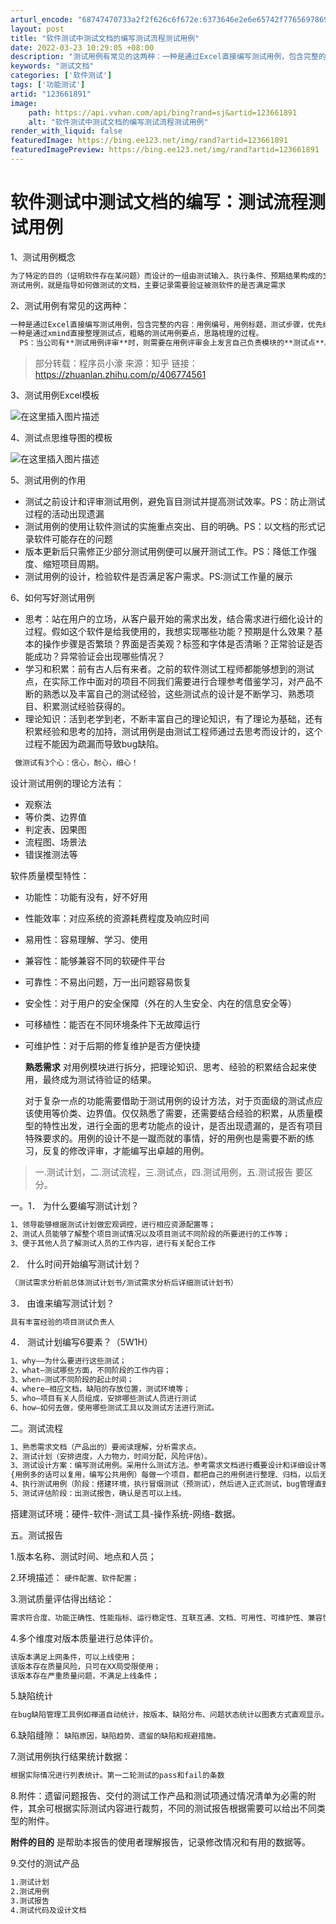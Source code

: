 ```yaml
---
arturl_encode: "68747470733a2f2f626c6f672e:6373646e2e6e65742f77656978696e5f34333339323637362f:61727469636c652f64657461696c732f313233363631383931"
layout: post
title: "软件测试中测试文档的编写测试流程测试用例"
date: 2022-03-23 10:29:05 +08:00
description: "测试用例有常见的这两种：一种是通过Excel直接编写测试用例，包含完整的内容：用例编号，用例标题，测"
keywords: "测试文档"
categories: ['软件测试']
tags: ['功能测试']
artid: "123661891"
image:
    path: https://api.vvhan.com/api/bing?rand=sj&artid=123661891
    alt: "软件测试中测试文档的编写测试流程测试用例"
render_with_liquid: false
featuredImage: https://bing.ee123.net/img/rand?artid=123661891
featuredImagePreview: https://bing.ee123.net/img/rand?artid=123661891
---
```


# 软件测试中测试文档的编写：测试流程测试用例

1、测试用例概念

```bash
为了特定的目的（证明软件存在某问题）而设计的一组由测试输入、执行条件、预期结果构成的文档
测试用例，就是指导如何做测试的文档，主要记录需要验证被测软件的是否满足需求

```

2、测试用例有常见的这两种：

```bash
一种是通过Excel直接编写测试用例，包含完整的内容：用例编号，用例标题，测试步骤，优先级，预期结果。
一种是通过xmind直接整理测试点，粗略的测试用例要点，思路梳理的过程。
  PS：当公司有**测试用例评审**时，则需要在用例评审会上发言自己负责模块的**测试点**。

```

> 部分转载：程序员小濠 来源：知乎 链接：https://zhuanlan.zhihu.com/p/406774561

3、测试用例Excel模板
  
![在这里插入图片描述](https://i-blog.csdnimg.cn/blog_migrate/f5df68fc67ddc5b56becaf8801e0deb9.png)
  
4、测试点思维导图的模板
  
![在这里插入图片描述](https://i-blog.csdnimg.cn/blog_migrate/51ba2c69af6321411a05dfa3e5ed39df.png)

5、测试用例的作用

* 测试之前设计和评审测试用例，避免盲目测试并提高测试效率。PS：防止测试过程的活动出现遗漏
* 测试用例的使用让软件测试的实施重点突出、目的明确。PS：以文档的形式记录软件可能存在的问题
* 版本更新后只需修正少部分测试用例便可以展开测试工作。PS：降低工作强度、缩短项目周期。
* 测试用例的设计，检验软件是否满足客户需求。PS:测试工作量的展示

6、如何写好测试用例

* 思考：站在用户的立场，从客户最开始的需求出发，结合需求进行细化设计的过程。假如这个软件是给我使用的，我想实现哪些功能？预期是什么效果？基本的操作步骤是否繁琐？界面是否美观？标签和字体是否清晰？正常验证是否能成功？异常验证会出现哪些情况？
* 学习和积累：前有古人后有来者。之前的软件测试工程师都能够想到的测试点，在实际工作中面对的项目不同我们需要进行合理参考借鉴学习，对产品不断的熟悉以及丰富自己的测试经验，这些测试点的设计是不断学习、熟悉项目、积累测试经验获得的。
* 理论知识：活到老学到老，不断丰富自己的理论知识，有了理论为基础，还有积累经验和思考的加持，测试用例是由测试工程师通过去思考而设计的，这个过程不能因为疏漏而导致bug缺陷。

```css
 做测试有3个心：信心，耐心，细心！

```

设计测试用例的理论方法有：

* 观察法
* 等价类、边界值
* 判定表、因果图
* 流程图、场景法
* 错误推测法等

软件质量模型特性：

* 功能性：功能有没有，好不好用
* 性能效率：对应系统的资源耗费程度及响应时间
* 易用性：容易理解、学习、使用
* 兼容性：能够兼容不同的软硬件平台
* 可靠性：不易出问题，万一出问题容易恢复
* 安全性：对于用户的安全保障（外在的人生安全、内在的信息安全等）
* 可移植性：能否在不同环境条件下无故障运行
* 可维护性：对于后期的修复维护是否方便快捷
    
  **熟悉需求**
  对用例模块进行拆分，把理论知识、思考、经验的积累结合起来使用，最终成为测试待验证的结果。
    
  对于复杂一点的功能需要借助于测试用例的设计方法，对于页面级的测试点应该使用等价类、边界值。仅仅熟悉了需要，还需要结合经验的积累，从质量模型的特性出发，进行全面的思考功能点的设计，是否出现遗漏的，是否有项目特殊要求的。用例的设计不是一蹴而就的事情，好的用例也是需要不断的练习，反复的修改评审，才能编写出卓越的用例。

> 一.测试计划，二.测试流程，三.测试点，四.测试用例，五.测试报告 要区分。

一。1． 为什么要编写测试计划？

```bash
1、领导能够根据测试计划做宏观调控，进行相应资源配置等；
2、测试人员能够了解整个项目测试情况以及项目测试不同阶段的所要进行的工作等；
3、便于其他人员了解测试人员的工作内容，进行有关配合工作

```

2． 什么时间开始编写测试计划？

```bash
（测试需求分析前总体测试计划书/测试需求分析后详细测试计划书）

```

3． 由谁来编写测试计划？

```bash
具有丰富经验的项目测试负责人

```

4． 测试计划编写6要素？（5W1H）

```bash
1、why——为什么要进行这些测试；
2、what—测试哪些方面，不同阶段的工作内容；
3、when—测试不同阶段的起止时间；
4、where—相应文档，缺陷的存放位置，测试环境等；
5、who—项目有关人员组成，安排哪些测试人员进行测试
6、how—如何去做，使用哪些测试工具以及测试方法进行测试。

```

二。测试流程

```bash
1、熟悉需求文档（产品出的）要阅读理解，分析需求点。
2、测试计划（安排进度，人力物力，时间分配，风险评估）。
3、测试设计方案：编写测试用例。采用什么测试方法。参考需求文档进行概要设计和详细设计等文档，用例编写完成之后会进行评审。
{用例多的话可以复用，编写公共用例）每做一个项目，都把自己的用例进行整理、归档，以后无论去哪里，遇到类似的项目和功能点，都能拿出来修改复用，大大节省了用例编写时间。个人认为功能测试的经验重要积累点就为测试经验和手里面的公共用例。}
4、执行测试用例（阶段：搭建环境，执行冒烟测试（预测试），然后进入正式测试，bug管理直到测试结束。
5、测试评估阶段：出测试报告，确认是否可以上线。

```

搭建测试环境：硬件-软件-测试工具-操作系统-网络-数据。

五。测试报告
  
1.版本名称、测试时间、地点和人员；
  
2.环境描述：
`硬件配置、软件配置；`
  
3.测试质量评估得出结论：

```bash
需求符合度、功能正确性、性能指标、运行稳定性、互联互通、文档、可用性、可维护性、兼容性、风险评估等

```

4.多个维度对版本质量进行总体评价。

```bash
该版本满足上网条件，可以上线使用；
该版本存在质量风险，只可在XX局受限使用；
该版本存在严重质量问题，不满足上线条件；

```

5.缺陷统计

```bash
在bug缺陷管理工具例如禅道自动统计，按版本、缺陷分布、问题状态统计以图表方式直观显示。

```

6.缺陷缝隙：
`缺陷原因，缺陷趋势、遗留的缺陷和规避措施。`
  
7.测试用例执行结果统计数据：

```bash
根据实际情况进行列表统计。第一二轮测试的pass和fail的条数

```

8.附件：遗留问题报告、交付的测试工作产品和测试项通过情况清单为必需的附件，其余可根据实际测试内容进行裁剪，不同的测试报告根据需要可以给出不同类型的附件。
  
**附件的目的**
是帮助本报告的使用者理解报告，记录修改情况和有用的数据等。
  
9.交付的测试产品

```bash
1.测试计划
2.测试用例
3.测试报告
4.测试代码及设计文档

```